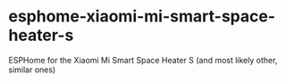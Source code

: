 # esphome-xiaomi-mi-smart-space-heater-s
ESPHome for the Xiaomi Mi Smart Space Heater S (and most likely other, similar ones)

